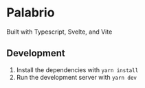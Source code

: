 # Palabrio

Built with Typescript, Svelte, and Vite

## Development

1. Install the dependencies with `yarn install`
2. Run the development server with `yarn dev`
